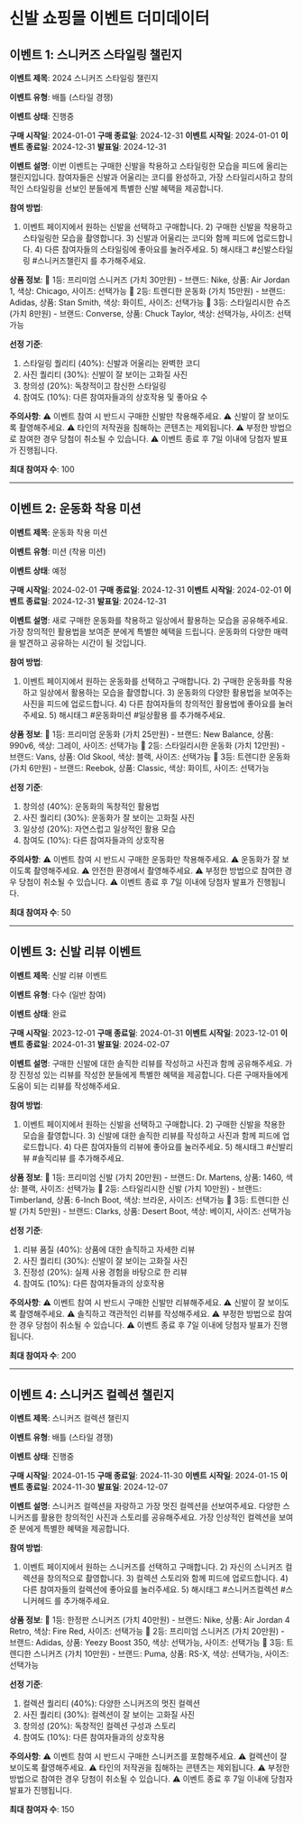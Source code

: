 # 신발 쇼핑몰 이벤트 더미데이터

## 이벤트 1: 스니커즈 스타일링 챌린지

**이벤트 제목**: 2024 스니커즈 스타일링 챌린지

**이벤트 유형**: 배틀 (스타일 경쟁)

**이벤트 상태**: 진행중

**구매 시작일**: 2024-01-01
**구매 종료일**: 2024-12-31
**이벤트 시작일**: 2024-01-01
**이벤트 종료일**: 2024-12-31
**발표일**: 2024-12-31

**이벤트 설명**: 
이번 이벤트는 구매한 신발을 착용하고 스타일링한 모습을 피드에 올리는 챌린지입니다. 참여자들은 신발과 어울리는 코디를 완성하고, 가장 스타일리시하고 창의적인 스타일링을 선보인 분들에게 특별한 신발 혜택을 제공합니다.

**참여 방법**: 
1) 이벤트 페이지에서 원하는 신발을 선택하고 구매합니다. 2) 구매한 신발을 착용하고 스타일링한 모습을 촬영합니다. 3) 신발과 어울리는 코디와 함께 피드에 업로드합니다. 4) 다른 참여자들의 스타일링에 좋아요를 눌러주세요. 5) 해시태그 #신발스타일링 #스니커즈챌린지 를 추가해주세요.

**상품 정보**: 
🥇 1등: 프리미엄 스니커즈 (가치 30만원) - 브랜드: Nike, 상품: Air Jordan 1, 색상: Chicago, 사이즈: 선택가능
🥈 2등: 트렌디한 운동화 (가치 15만원) - 브랜드: Adidas, 상품: Stan Smith, 색상: 화이트, 사이즈: 선택가능
🥉 3등: 스타일리시한 슈즈 (가치 8만원) - 브랜드: Converse, 상품: Chuck Taylor, 색상: 선택가능, 사이즈: 선택가능

**선정 기준**: 
1) 스타일링 퀄리티 (40%): 신발과 어울리는 완벽한 코디
2) 사진 퀄리티 (30%): 신발이 잘 보이는 고화질 사진
3) 창의성 (20%): 독창적이고 참신한 스타일링
4) 참여도 (10%): 다른 참여자들과의 상호작용 및 좋아요 수

**주의사항**: 
⚠️ 이벤트 참여 시 반드시 구매한 신발만 착용해주세요. ⚠️ 신발이 잘 보이도록 촬영해주세요. ⚠️ 타인의 저작권을 침해하는 콘텐츠는 제외됩니다. ⚠️ 부정한 방법으로 참여한 경우 당첨이 취소될 수 있습니다. ⚠️ 이벤트 종료 후 7일 이내에 당첨자 발표가 진행됩니다.

**최대 참여자 수**: 100

---

## 이벤트 2: 운동화 착용 미션

**이벤트 제목**: 운동화 착용 미션

**이벤트 유형**: 미션 (착용 미션)

**이벤트 상태**: 예정

**구매 시작일**: 2024-02-01
**구매 종료일**: 2024-12-31
**이벤트 시작일**: 2024-02-01
**이벤트 종료일**: 2024-12-31
**발표일**: 2024-12-31

**이벤트 설명**: 
새로 구매한 운동화를 착용하고 일상에서 활용하는 모습을 공유해주세요. 가장 창의적인 활용법을 보여준 분에게 특별한 혜택을 드립니다. 운동화의 다양한 매력을 발견하고 공유하는 시간이 될 것입니다.

**참여 방법**: 
1) 이벤트 페이지에서 원하는 운동화를 선택하고 구매합니다. 2) 구매한 운동화를 착용하고 일상에서 활용하는 모습을 촬영합니다. 3) 운동화의 다양한 활용법을 보여주는 사진을 피드에 업로드합니다. 4) 다른 참여자들의 창의적인 활용법에 좋아요를 눌러주세요. 5) 해시태그 #운동화미션 #일상활용 를 추가해주세요.

**상품 정보**: 
🥇 1등: 프리미엄 운동화 (가치 25만원) - 브랜드: New Balance, 상품: 990v6, 색상: 그레이, 사이즈: 선택가능
🥈 2등: 스타일리시한 운동화 (가치 12만원) - 브랜드: Vans, 상품: Old Skool, 색상: 블랙, 사이즈: 선택가능
🥉 3등: 트렌디한 운동화 (가치 6만원) - 브랜드: Reebok, 상품: Classic, 색상: 화이트, 사이즈: 선택가능

**선정 기준**: 
1) 창의성 (40%): 운동화의 독창적인 활용법
2) 사진 퀄리티 (30%): 운동화가 잘 보이는 고화질 사진
3) 일상성 (20%): 자연스럽고 일상적인 활용 모습
4) 참여도 (10%): 다른 참여자들과의 상호작용

**주의사항**: 
⚠️ 이벤트 참여 시 반드시 구매한 운동화만 착용해주세요. ⚠️ 운동화가 잘 보이도록 촬영해주세요. ⚠️ 안전한 환경에서 촬영해주세요. ⚠️ 부정한 방법으로 참여한 경우 당첨이 취소될 수 있습니다. ⚠️ 이벤트 종료 후 7일 이내에 당첨자 발표가 진행됩니다.

**최대 참여자 수**: 50

---

## 이벤트 3: 신발 리뷰 이벤트

**이벤트 제목**: 신발 리뷰 이벤트

**이벤트 유형**: 다수 (일반 참여)

**이벤트 상태**: 완료

**구매 시작일**: 2023-12-01
**구매 종료일**: 2024-01-31
**이벤트 시작일**: 2023-12-01
**이벤트 종료일**: 2024-01-31
**발표일**: 2024-02-07

**이벤트 설명**: 
구매한 신발에 대한 솔직한 리뷰를 작성하고 사진과 함께 공유해주세요. 가장 진정성 있는 리뷰를 작성한 분들에게 특별한 혜택을 제공합니다. 다른 구매자들에게 도움이 되는 리뷰를 작성해주세요.

**참여 방법**: 
1) 이벤트 페이지에서 원하는 신발을 선택하고 구매합니다. 2) 구매한 신발을 착용한 모습을 촬영합니다. 3) 신발에 대한 솔직한 리뷰를 작성하고 사진과 함께 피드에 업로드합니다. 4) 다른 참여자들의 리뷰에 좋아요를 눌러주세요. 5) 해시태그 #신발리뷰 #솔직리뷰 를 추가해주세요.

**상품 정보**: 
🥇 1등: 프리미엄 신발 (가치 20만원) - 브랜드: Dr. Martens, 상품: 1460, 색상: 블랙, 사이즈: 선택가능
🥈 2등: 스타일리시한 신발 (가치 10만원) - 브랜드: Timberland, 상품: 6-Inch Boot, 색상: 브라운, 사이즈: 선택가능
🥉 3등: 트렌디한 신발 (가치 5만원) - 브랜드: Clarks, 상품: Desert Boot, 색상: 베이지, 사이즈: 선택가능

**선정 기준**: 
1) 리뷰 품질 (40%): 상품에 대한 솔직하고 자세한 리뷰
2) 사진 퀄리티 (30%): 신발이 잘 보이는 고화질 사진
3) 진정성 (20%): 실제 사용 경험을 바탕으로 한 리뷰
4) 참여도 (10%): 다른 참여자들과의 상호작용

**주의사항**: 
⚠️ 이벤트 참여 시 반드시 구매한 신발만 리뷰해주세요. ⚠️ 신발이 잘 보이도록 촬영해주세요. ⚠️ 솔직하고 객관적인 리뷰를 작성해주세요. ⚠️ 부정한 방법으로 참여한 경우 당첨이 취소될 수 있습니다. ⚠️ 이벤트 종료 후 7일 이내에 당첨자 발표가 진행됩니다.

**최대 참여자 수**: 200

---

## 이벤트 4: 스니커즈 컬렉션 챌린지

**이벤트 제목**: 스니커즈 컬렉션 챌린지

**이벤트 유형**: 배틀 (스타일 경쟁)

**이벤트 상태**: 진행중

**구매 시작일**: 2024-01-15
**구매 종료일**: 2024-11-30
**이벤트 시작일**: 2024-01-15
**이벤트 종료일**: 2024-11-30
**발표일**: 2024-12-07

**이벤트 설명**: 
스니커즈 컬렉션을 자랑하고 가장 멋진 컬렉션을 선보여주세요. 다양한 스니커즈를 활용한 창의적인 사진과 스토리를 공유해주세요. 가장 인상적인 컬렉션을 보여준 분에게 특별한 혜택을 제공합니다.

**참여 방법**: 
1) 이벤트 페이지에서 원하는 스니커즈를 선택하고 구매합니다. 2) 자신의 스니커즈 컬렉션을 창의적으로 촬영합니다. 3) 컬렉션 스토리와 함께 피드에 업로드합니다. 4) 다른 참여자들의 컬렉션에 좋아요를 눌러주세요. 5) 해시태그 #스니커즈컬렉션 #스니커헤드 를 추가해주세요.

**상품 정보**: 
🥇 1등: 한정판 스니커즈 (가치 40만원) - 브랜드: Nike, 상품: Air Jordan 4 Retro, 색상: Fire Red, 사이즈: 선택가능
🥈 2등: 프리미엄 스니커즈 (가치 20만원) - 브랜드: Adidas, 상품: Yeezy Boost 350, 색상: 선택가능, 사이즈: 선택가능
🥉 3등: 트렌디한 스니커즈 (가치 10만원) - 브랜드: Puma, 상품: RS-X, 색상: 선택가능, 사이즈: 선택가능

**선정 기준**: 
1) 컬렉션 퀄리티 (40%): 다양한 스니커즈의 멋진 컬렉션
2) 사진 퀄리티 (30%): 컬렉션이 잘 보이는 고화질 사진
3) 창의성 (20%): 독창적인 컬렉션 구성과 스토리
4) 참여도 (10%): 다른 참여자들과의 상호작용

**주의사항**: 
⚠️ 이벤트 참여 시 반드시 구매한 스니커즈를 포함해주세요. ⚠️ 컬렉션이 잘 보이도록 촬영해주세요. ⚠️ 타인의 저작권을 침해하는 콘텐츠는 제외됩니다. ⚠️ 부정한 방법으로 참여한 경우 당첨이 취소될 수 있습니다. ⚠️ 이벤트 종료 후 7일 이내에 당첨자 발표가 진행됩니다.

**최대 참여자 수**: 150 